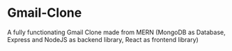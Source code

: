 # Gmail-Clone
A fully functionating Gmail Clone made from MERN (MongoDB as Database, Express and NodeJS as backend library, React as frontend library)
